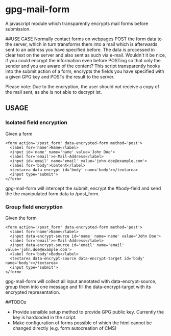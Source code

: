 # gpg-mail-form
A javascript module which transparently encrypts mail forms before submission.

##USE CASE
Normally contact forms on webpages POST the form data to the server, which in turn transforms them into a mail which is afterwards sent to an address you have specified before. The data is processed in clear text on the server and also sent as such via e-mail.
Wouldn't it be nice, if you could encrypt the information even before POSTing so that only the sender and you are aware of the content?
This script transparently hooks into the submit action of a form, encrypts the fields you have specified with a given GPG key and POSTs the result to the server.

Please note: Due to the encryption, the user should not receive a copy of the mail sent, as she is not able to decrypt ist.

## USAGE
### Isolated field encryption
Given a form

    <form action='/post_form' data-encrypted-form method='post'>
      <label for='name'>Name</label>
      <input id='name' name='name' value='John Doe'>
      <label for='email'>e-Mail-Address</label>
      <input id='email' name='email' value='john.doe@example.com'>
      <label for='body'>Content</label>
      <textarea data-encrypt id='body' name='body'></textarea>
      <input type='submit'>
    </form>

gpg-mail-form will intercept the submit, encrypt the #body-field and send the the manipulated form data to /post_form.

### Group field encryption
Given the form

    <form action='/post_form' data-encrypted-form method='post'>
      <label for='name'>Name</label>
      <input data-encrypt-source id='name' name='name' value='John Doe'>
      <label for='email'>e-Mail-Address</label>
      <input data-encrypt-source id='email' name='email' value='john.doe@example.com'>
      <label for='body'>Body</label>
      <textarea data-encrypt-source data-encrypt-target id='body' name='body'></textarea>
      <input type='submit'>
    </form>

gpg-mail-form will collect all input annotated with data-encrypt-source, group them into one message and fill the data-encrypt-target with its encrypted representation.

##TODOs

 * Provide sensible setup method to provide GPG public key. Currently the key is hardcoded in the script.
 * Make configuration of forms possible of which the html cannot be changed directly (e.g. form autocreation of CMS)
